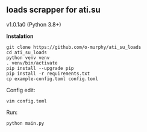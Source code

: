 loads scrapper for ati.su
-------------------------

v1.0.1a0 (Python 3.8+)

**Instalation**
```commandline
git clone https://github.com/o-murphy/ati_su_loads
cd ati_su_loads
python venv venv
. venv/bin/activate
pip install --upgrade pip
pip install -r requirements.txt
cp example-config.toml config.toml
```
Config edit:
```commandline
vim config.toml
```
Run:
```commandline
python main.py
```
